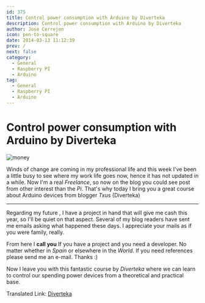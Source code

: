 ```yaml
---
id: 375
title: Control power consumption with Arduino by Diverteka
description: Control power consumption with Arduino by Diverteka
author: Jose Cerrejon
icon: pen-to-square
date: 2014-03-13 11:12:39
prev: /
next: false
category:
  - General
  - Raspberry PI
  - Arduino
tag:
  - General
  - Raspberry PI
  - Arduino
---
```


# Control power consumption with Arduino by Diverteka

![money](/images/money_saver.jpg)

Winds of change are coming in my professional life and this week I've been a little busy to see where my work life goes now, hence it has not updated in a while. Now I'm a real *Freelance*, so now on the blog you could see post from other interest than the *Pi*. That's why today I bring you a great course about Arduino devices from blogger *Txus* (Diverteka)

- - -
Regarding my future , I have a project in hand that will give me cash this year, so I'll be quiet on that aspect. Several of my blog readers have sent me emails asking what happened these days. I appreciate your mails as if you were family, really.

From here I **call you** If you have a project and you need a developer. No matter whether in *Spain* or elsewhere in the *World*. If you need references please send me an e-mail. Thanks :)

Now I leave you with this fantastic course by *Diverteka* where we can learn to control our spending power devices from a theoretical and practical base.

Translated Link: [Diverteka](http://translate.google.com/translate?sl=es&tl=en&js=n&prev=_t&hl=es&ie=UTF-8&u=http%3A%2F%2Fwww.diverteka.com%2F%3Fp%3D1966)

